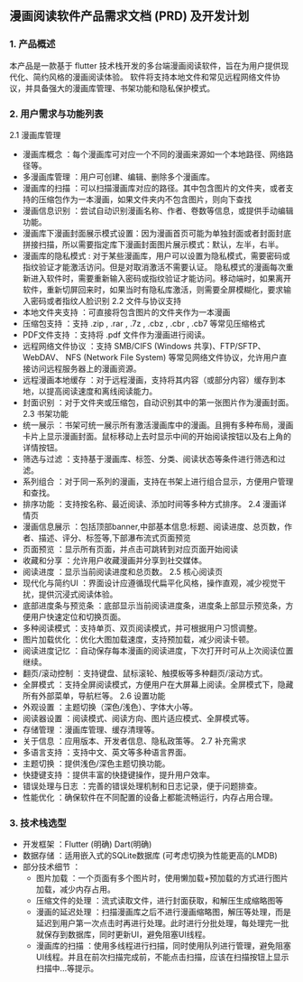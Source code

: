 ## 漫画阅读软件产品需求文档 (PRD) 及开发计划
### 1. 产品概述
本产品是一款基于 flutter 技术栈开发的多台端漫画阅读软件，旨在为用户提供现代化、简约风格的漫画阅读体验。
软件将支持本地文件和常见远程网络文件协议，并具备强大的漫画库管理、书架功能和隐私保护模式。

### 2. 用户需求与功能列表
2.1 漫画库管理
- 漫画库概念 ：每个漫画库可对应一个不同的漫画来源如一个本地路径、网络路径等。
- 多漫画库管理 ：用户可创建、编辑、删除多个漫画库。
- 漫画库的扫描 ：可以扫描漫画库对应的路径。其中包含图片的文件夹，或者支持的压缩包作为一本漫画，如果文件夹内不包含图片，则向下查找
- 漫画信息识别 ：尝试自动识别漫画名称、作者、卷数等信息，或提供手动编辑功能。
- 漫画库下漫画封面展示模式设置：因为漫画首页可能为单独封面或者封面封底拼接扫描，所以需要指定库下漫画封面图片展示模式：默认，左半，右半。
- 漫画库的隐私模式 : 对于某些漫画库，用户可以设置为隐私模式，需要密码或指纹验证才能激活访问。但是对取消激活不需要认证。
  隐私模式的漫画每次重新进入软件时，需要重新输入密码或指纹验证才能访问。移动端时，如果离开软件，重新切屏回来时，如果当时有隐私库激活，则需要全屏模糊化，要求输入密码或者指纹人脸识别
  2.2 文件与协议支持
- 本地文件夹支持 ：可直接将包含图片的文件夹作为一本漫画
- 压缩包支持 ：支持 .zip , .rar , .7z , .cbz , .cbr , .cb7 等常见压缩格式
- PDF文件支持 ：支持将 .pdf 文件作为漫画进行阅读。
- 远程网络文件协议 ：支持 SMB/CIFS (Windows 共享)、FTP/SFTP、WebDAV、 NFS (Network File System) 等常见网络文件协议，允许用户直接访问远程服务器上的漫画资源。
- 远程漫画本地缓存 ：对于远程漫画，支持将其内容（或部分内容）缓存到本地，以提高阅读速度和离线阅读能力。
- 封面识别 ：对于文件夹或压缩包，自动识别其中的第一张图片作为漫画封面。
  2.3 书架功能
- 统一展示 ：书架可统一展示所有激活漫画库中的漫画。且拥有多种布局，漫画卡片上显示漫画封面。鼠标移动上去时显示中间的开始阅读按钮以及右上角的详情按钮。
- 筛选与过滤 ：支持基于漫画库、标签、分类、阅读状态等条件进行筛选和过滤。
- 系列组合 ：对于同一系列的漫画，支持在书架上进行组合显示，方便用户管理和查找。
- 排序功能 ：支持按名称、最近阅读、添加时间等多种方式排序。
  2.4 漫画详情页
- 漫画信息展示 ：包括顶部banner,中部基本信息:标题、阅读进度、总页数，作者、描述、评分、标签等,下部瀑布流式页面预览
- 页面预览 ：显示所有页面，并点击可跳转到对应页面开始阅读
- 收藏和分享 ：允许用户收藏漫画并分享到社交媒体。
- 阅读进度 ：显示当前阅读进度和总页数。
  2.5 核心阅读页
- 现代化与简约UI ：界面设计应遵循现代扁平化风格，操作直观，减少视觉干扰，提供沉浸式阅读体验。
- 底部进度条与预览条 ：底部显示当前阅读进度条，进度条上部显示预览条，方便用户快速定位和切换页面。
- 多种阅读模式 ：支持单页、双页阅读模式，并可根据用户习惯调整。
- 图片加载优化 ：优化大图加载速度，支持预加载，减少阅读卡顿。
- 阅读进度记忆 ：自动保存每本漫画的阅读进度，下次打开时可从上次阅读位置继续。
- 翻页/滚动控制 ：支持键盘、鼠标滚轮、触摸板等多种翻页/滚动方式。
- 全屏模式 ：支持全屏阅读模式，方便用户在大屏幕上阅读。全屏模式下，隐藏所有外部菜单，导航栏等。
  2.6 设置功能
- 外观设置 ：主题切换（深色/浅色）、字体大小等。
- 阅读器设置 ：阅读模式、阅读方向、图片适应模式、全屏模式等。
- 存储管理 ：漫画库管理、缓存清理等。
- 关于信息 ：应用版本、开发者信息、隐私政策等。
  2.7 补充需求
- 多语言支持 ：支持中文、英文等多种语言界面。
- 主题切换 ：提供浅色/深色主题切换功能。
- 快捷键支持 ：提供丰富的快捷键操作，提升用户效率。
- 错误处理与日志 ：完善的错误处理机制和日志记录，便于问题排查。
- 性能优化 ：确保软件在不同配置的设备上都能流畅运行，内存占用合理。
### 3. 技术栈选型
- 开发框架 ：Flutter (明确)   Dart(明确)
- 数据存储 ：适用嵌入式的SQLite数据库 (可考虑切换为性能更高的LMDB)
- 部分技术细节 ：
  - 图片加载 ：一个页面有多个图片时，使用懒加载+预加载的方式进行图片加载，减少内存占用。
  - 压缩文件的处理 ：流式读取文件，进行封面获取，和解压生成缩略图等
  - 漫画的延迟处理 ：扫描漫画库之后不进行漫画缩略图，解压等处理，而是延迟到用户第一次点击时再进行处理。此时进行分批处理，每处理完一批就保存到数据库，同时更新UI，避免阻塞UI线程。
  - 漫画库的扫描 ：使用多线程进行扫描，同时使用队列进行管理，避免阻塞UI线程。并且在前次扫描完成前，不能点击扫描，应该在扫描按钮上显示扫描中...等提示。
